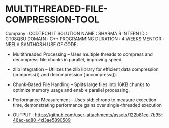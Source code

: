 # MULTITHREADED-FILE-COMPRESSION-TOOL
Company : CODTECH IT SOLUTION NAME : SHARMA R INTERN ID : CT08QSU DOMAIN : C++ PROGRAMMING DURATION : 4 WEEKS MENTOR : NEELA SANTHOSH USE OF CODE:
* Multithreaded Processing – Uses multiple threads to compress and decompress file chunks in parallel, improving speed.

* zlib Integration – Utilizes the zlib library for efficient data compression (compress()) and decompression (uncompress()).

* Chunk-Based File Handling – Splits large files into 16KB chunks to optimize memory usage and enable parallel processing.

* Performance Measurement – Uses std::chrono to measure execution time, demonstrating performance gains over single-threaded execution
* OUTPUT : https://github.com/user-attachments/assets/122b81ce-7b95-46ac-ad80-4d3ae5890589
